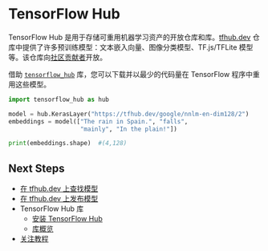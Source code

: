 <!--* freshness: { owner: 'kempy' reviewed: '2020-09-14' } *-->

# TensorFlow Hub

TensorFlow Hub 是用于存储可重用机器学习资产的开放仓库和库。[tfhub.dev](https://tfhub.dev) 仓库中提供了许多预训练模型：文本嵌入向量、图像分类模型、TF.js/TFLite 模型等。该仓库向[社区贡献者](https://tfhub.dev/s?subtype=publisher)开放。

借助 [`tensorflow_hub`](https://github.com/tensorflow/hub) 库，您可以下载并以最少的代码量在 TensorFlow 程序中重用这些模型。

```python
import tensorflow_hub as hub

model = hub.KerasLayer("https://tfhub.dev/google/nnlm-en-dim128/2")
embeddings = model(["The rain in Spain.", "falls",
                    "mainly", "In the plain!"])

print(embeddings.shape)  #(4,128)
```

## Next Steps

- [在 tfhub.dev 上查找模型](https://tfhub.dev)
- [在 tfhub.dev 上发布模型](publish.md)
- TensorFlow Hub 库
    - [安装 TensorFlow Hub](installation.md)
    - [库概览](lib_overview.md)
- [关注教程](tutorials)
